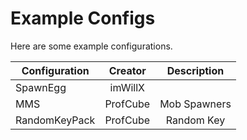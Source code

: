 # Example Configs

Here are some example configurations. 

| Configuration  | Creator       | Description      |      
| -------------- |:-------------:|:----------------:|
| SpawnEgg       | imWillX       |                  |
| MMS            | ProfCube      | Mob Spawners     |
| RandomKeyPack  | ProfCube      | Random Key       |
